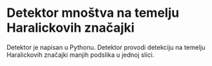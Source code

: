 # Detektor mnoštva na temelju Haralickovih značajki

Detektor je napisan u Pythonu. Detektor provodi detekciju na temelju Haralickovih značajki manjih podslika u jednoj slici.
